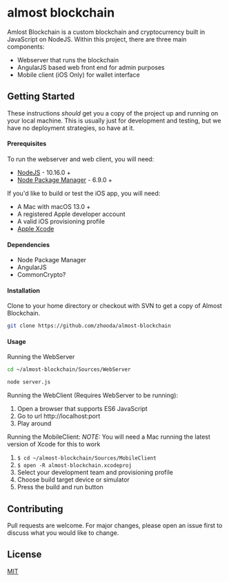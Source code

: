 # almost blockchain

Amlost Blockchain is a custom blockchain and cryptocurrency built in JavaScript on NodeJS.
Within this project, there are three main components:
- Webserver that runs the blockchain
- AngularJS based web front end for admin purposes
- Mobile client (iOS Only) for wallet interface

## Getting Started

These instructions *should* get you a copy of the project up and running
on your local machine. This is usually just for development and testing,
but we have no deployment strategies, so have at it.

#### Prerequisites

To run the webserver and web client, you will need:
- [NodeJS](https://nodejs.org) - 10.16.0 +
- [Node Package Manager](https://nodejs.org) - 6.9.0 +

If you'd like to build or test the iOS app, you will need:
- A Mac with macOS 13.0 +
- A registered Apple developer account
- A valid iOS provisioning profile
- [Apple Xcode](https://itunes.apple.com/app/xcode/id497799835)


#### Dependencies

- Node Package Manager
- AngularJS
- CommonCrypto? 

#### Installation

Clone to your home directory or checkout with SVN to get a copy of Almost Blockchain.

```bash
git clone https://github.com/zhooda/almost-blockchain
```

#### Usage

Running the WebServer
```bash
cd ~/almost-blockchain/Sources/WebServer

node server.js
```

Running the WebClient (Requires WebServer to be running):
1. Open a browser that supports ES6 JavaScript
2. Go to url http://localhost:port
3. Play around

Running the MobileClient:
*NOTE:* You will need a Mac running the latest version of Xcode for this to work
1. ```$ cd ~/almost-blockchain/Sources/MobileClient```
2. ```$ open -R almost-blockchain.xcodeproj```
3. Select your development team and provisioning profile
4. Choose build target device or simulator
5. Press the build and run button

## Contributing
Pull requests are welcome. For major changes, please open an issue first to discuss what you would like to change.

## License
[MIT](https://choosealicense.com/licenses/mit/)